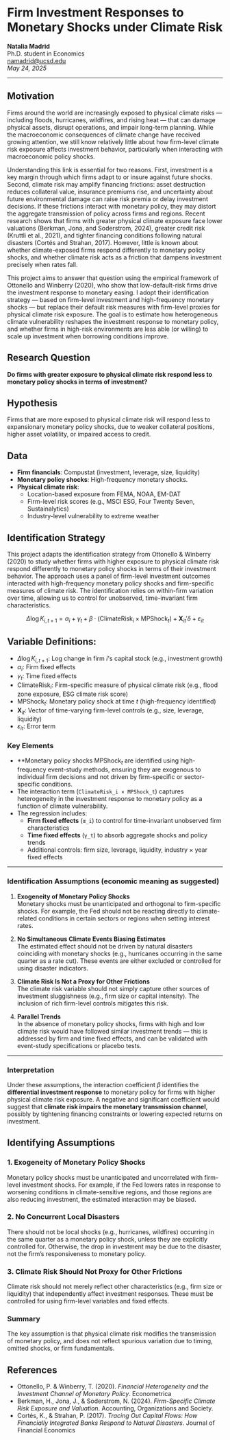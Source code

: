 # Firm Investment Responses to Monetary Shocks under Climate Risk
**Natalia Madrid**  
Ph.D. student in Economics  
namadrid@ucsd.edu  
*May 24, 2025*

---

## Motivation
Firms around the world are increasingly exposed to physical climate risks — including floods, hurricanes, wildfires, and rising heat — that can damage physical assets, disrupt operations, and impair long-term planning. While the macroeconomic consequences of climate change have received growing attention, we still know relatively little about how firm-level climate risk exposure affects investment behavior, particularly when interacting with macroeconomic policy shocks.

Understanding this link is essential for two reasons. First, investment is a key margin through which firms adapt to or insure against future shocks. Second, climate risk may amplify financing frictions: asset destruction reduces collateral value, insurance premiums rise, and uncertainty about future environmental damage can raise risk premia or delay investment decisions. If these frictions interact with monetary policy, they may distort the aggregate transmission of policy across firms and regions. Recent research shows that firms with greater physical climate exposure face lower valuations (Berkman, Jona, and Soderstrom, 2024), greater credit risk (Kruttli et al., 2021), and tighter financing conditions following natural disasters (Cortés and Strahan, 2017). However, little is known about whether climate-exposed firms respond differently to monetary policy shocks, and whether climate risk acts as a friction that dampens investment precisely when rates fall.

This project aims to answer that question using the empirical framework of Ottonello and Winberry (2020), who show that low-default-risk firms drive the investment response to monetary easing. I adopt their identification strategy — based on firm-level investment and high-frequency monetary shocks — but replace their default risk measures with firm-level proxies for physical climate risk exposure. The goal is to estimate how heterogeneous climate vulnerability reshapes the investment response to monetary policy, and whether firms in high-risk environments are less able (or willing) to scale up investment when borrowing conditions improve.


## Research Question  
**Do firms with greater exposure to physical climate risk respond less to monetary policy shocks in terms of investment?**

## Hypothesis  
Firms that are more exposed to physical climate risk will respond less to expansionary monetary policy shocks, due to weaker collateral positions, higher asset volatility, or impaired access to credit.

## Data  
- **Firm financials**: Compustat (investment, leverage, size, liquidity)  
- **Monetary policy shocks**: High-frequency monetary shocks. 
- **Physical climate risk**:  
  - Location-based exposure from FEMA, NOAA, EM-DAT  
  - Firm-level risk scores (e.g., MSCI ESG, Four Twenty Seven, Sustainalytics)  
  - Industry-level vulnerability to extreme weather  


## Identification Strategy

This project adapts the identification strategy from Ottonello & Winberry (2020) to study whether firms with higher exposure to physical climate risk respond differently to monetary policy shocks in terms of their investment behavior. The approach uses a panel of firm-level investment outcomes interacted with high-frequency monetary policy shocks and firm-specific measures of climate risk. The identification relies on within-firm variation over time, allowing us to control for unobserved, time-invariant firm characteristics.


$$
\Delta \log K_{i,t+1} = \alpha_i + \gamma_t + \beta \cdot (\text{ClimateRisk}_i \times \text{MPShock}_t) + \mathbf{X}_{it}'\delta + \varepsilon_{it}
$$

## Variable Definitions:

- $\Delta \log K_{i,t+1}$: Log change in firm $i$'s capital stock (e.g., investment growth)  
- $\alpha_i$: Firm fixed effects  
- $\gamma_t$: Time fixed effects  
- $\text{ClimateRisk}_i$: Firm-specific measure of physical climate risk (e.g., flood zone exposure, ESG climate risk score)  
- $\text{MPShock}_t$: Monetary policy shock at time $t$ (high-frequency identified)  
- $\mathbf{X}_{it}$: Vector of time-varying firm-level controls (e.g., size, leverage, liquidity)  
- $\varepsilon_{it}$: Error term


### Key Elements

- **Monetary policy shocks $\text{MPShock}_t$ are identified using high-frequency event-study methods, ensuring they are exogenous to individual firm decisions and not driven by firm-specific or sector-specific conditions.
- The interaction term (`ClimateRisk_i × MPShock_t`) captures heterogeneity in the investment response to monetary policy as a function of climate vulnerability.
- The regression includes:
  - **Firm fixed effects** (`α_i`) to control for time-invariant unobserved firm characteristics
  - **Time fixed effects** (`γ_t`) to absorb aggregate shocks and policy trends
  - Additional controls: firm size, leverage, liquidity, industry × year fixed effects

---

### Identification Assumptions (economic meaning as suggested)

1. **Exogeneity of Monetary Policy Shocks**  
   Monetary shocks must be unanticipated and orthogonal to firm-specific shocks. For example, the Fed should not be reacting directly to climate-related conditions in certain sectors or regions when setting interest rates.

2. **No Simultaneous Climate Events Biasing Estimates**  
   The estimated effect should not be driven by natural disasters coinciding with monetary shocks (e.g., hurricanes occurring in the same quarter as a rate cut). These events are either excluded or controlled for using disaster indicators.

3. **Climate Risk Is Not a Proxy for Other Frictions**  
   The climate risk variable should not simply capture other sources of investment sluggishness (e.g., firm size or capital intensity). The inclusion of rich firm-level controls mitigates this risk.

4. **Parallel Trends**  
   In the absence of monetary policy shocks, firms with high and low climate risk would have followed similar investment trends — this is addressed by firm and time fixed effects, and can be validated with event-study specifications or placebo tests.

---

### Interpretation


Under these assumptions, the interaction coefficient $\beta$ identifies the **differential investment response** to monetary policy for firms with higher physical climate risk exposure. A negative and significant coefficient would suggest that **climate risk impairs the monetary transmission channel**, possibly by tightening financing constraints or lowering expected returns on investment.



## Identifying Assumptions

### 1. Exogeneity of Monetary Policy Shocks  
Monetary policy shocks must be unanticipated and uncorrelated with firm-level investment shocks. For example, if the Fed lowers rates in response to worsening conditions in climate-sensitive regions, and those regions are also reducing investment, the estimated interaction may be biased.

### 2. No Concurrent Local Disasters  
There should not be local shocks (e.g., hurricanes, wildfires) occurring in the same quarter as a monetary policy shock, unless they are explicitly controlled for. Otherwise, the drop in investment may be due to the disaster, not the firm’s responsiveness to monetary policy.

### 3. Climate Risk Should Not Proxy for Other Frictions  
Climate risk should not merely reflect other characteristics (e.g., firm size or liquidity) that independently affect investment responses. These must be controlled for using firm-level variables and fixed effects.

### Summary  
The key assumption is that physical climate risk modifies the transmission of monetary policy, and does not reflect spurious variation due to timing, omitted shocks, or firm fundamentals.

## References  
- Ottonello, P. & Winberry, T. (2020). *Financial Heterogeneity and the Investment Channel of Monetary Policy*. Econometrica  
- Berkman, H., Jona, J., & Soderstrom, N. (2024). *Firm-Specific Climate Risk Exposure and Valuation*. Accounting, Organizations and Society.
- Cortés, K., & Strahan, P. (2017). *Tracing Out Capital Flows: How Financially Integrated Banks Respond to Natural Disasters*. Journal of Financial Economics  
